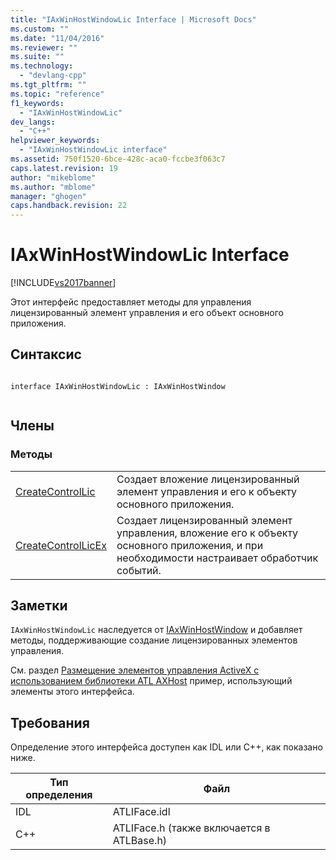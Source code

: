 ```yaml
---
title: "IAxWinHostWindowLic Interface | Microsoft Docs"
ms.custom: ""
ms.date: "11/04/2016"
ms.reviewer: ""
ms.suite: ""
ms.technology: 
  - "devlang-cpp"
ms.tgt_pltfrm: ""
ms.topic: "reference"
f1_keywords: 
  - "IAxWinHostWindowLic"
dev_langs: 
  - "C++"
helpviewer_keywords: 
  - "IAxWinHostWindowLic interface"
ms.assetid: 750f1520-6bce-428c-aca0-fccbe3f063c7
caps.latest.revision: 19
author: "mikeblome"
ms.author: "mblome"
manager: "ghogen"
caps.handback.revision: 22
---
```

# IAxWinHostWindowLic Interface
[!INCLUDE[vs2017banner](../../assembler/inline/includes/vs2017banner.md)]

Этот интерфейс предоставляет методы для управления лицензированный элемент управления и его объект основного приложения.  
  
## Синтаксис  
  
```  
  
interface IAxWinHostWindowLic : IAxWinHostWindow  
  
```  
  
## Члены  
  
### Методы  
  
|||  
|-|-|  
|[CreateControlLic](../Topic/IAxWinHostWindowLic::CreateControlLic.md)|Создает вложение лицензированный элемент управления и его к объекту основного приложения.|  
|[CreateControlLicEx](../Topic/IAxWinHostWindowLic::CreateControlLicEx.md)|Создает лицензированный элемент управления, вложение его к объекту основного приложения, и при необходимости настраивает обработчик событий.|  
  
## Заметки  
 `IAxWinHostWindowLic` наследуется от [IAxWinHostWindow](../../atl/reference/iaxwinhostwindow-interface.md) и добавляет методы, поддерживающие создание лицензированных элементов управления.  
  
 См. раздел [Размещение элементов управления ActiveX с использованием библиотеки ATL AXHost](../../atl/hosting-activex-controls-using-atl-axhost.md) пример, использующий элементы этого интерфейса.  
  
## Требования  
 Определение этого интерфейса доступен как IDL или C\+\+, как показано ниже.  
  
|Тип определения|Файл|  
|---------------------|----------|  
|IDL|ATLIFace.idl|  
|C\+\+|ATLIFace.h \(также включается в ATLBase.h\)|